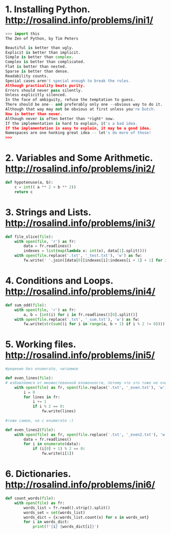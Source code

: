 # 1. Installing Python. http://rosalind.info/problems/ini1/

```python
>>> import this
The Zen of Python, by Tim Peters

Beautiful is better than ugly.
Explicit is better than implicit.
Simple is better than complex.
Complex is better than complicated.
Flat is better than nested.
Sparse is better than dense.
Readability counts.
Special cases aren't special enough to break the rules.
Although practicality beats purity.
Errors should never pass silently.
Unless explicitly silenced.
In the face of ambiguity, refuse the temptation to guess.
There should be one-- and preferably only one --obvious way to do it.
Although that way may not be obvious at first unless you're Dutch.
Now is better than never.
Although never is often better than *right* now.
If the implementation is hard to explain, it's a bad idea.
If the implementation is easy to explain, it may be a good idea.
Namespaces are one honking great idea -- let's do more of those!
>>>
```

# 2. Variables and Some Arithmetic. http://rosalind.info/problems/ini2/

```python
def hypotenuse(a, b):
    c = int(( a ** 2 + b ** 2))
    return c
```

# 3. Strings and Lists. http://rosalind.info/problems/ini3/

```python
def file_slice(file):
    with open(file, 'r') as fr:
        data = fr.readlines()
        indexes = list(map(lambda x: int(x), data[1].split()))
    with open(file.replace('.txt', '_test.txt'), 'w') as fw:
        fw.write(' '.join([data[0][indexes[i]:indexes[i + 1] + 1] for i in range(0, len(indexes), 2)]))
```

# 4. Conditions and Loops. http://rosalind.info/problems/ini4/

```python
def sum_odd(file):
    with open(file, 'r') as fr:
        a, b = [int(i) for i in fr.readlines()[0].split()]
    with open(file.replace('.txt', '_sum.txt'), 'w') as fw:
        fw.write(str(sum((i for i in range(a, b + 1) if i % 2 != 0))))
```

# 5. Working files. http://rosalind.info/problems/ini5/

```python
#решение без enumerate, читаемое

def even_lines(file):
# избавляемся от множестевенной вложенности, потому что это тоже не очень
    with open(file) as fr, open(file.replace('.txt', '_even.txt'), 'w') as fw:
        i = 0
        for lines in fr:
            i += 1
            if i % 2 == 0:                                                        
                fw.write(lines)
                
#тоже самое, но с enumerate :) 

def even_lines2(file):
    with open(file) as fr, open(file.replace('.txt', '_even2.txt'), 'w') as fw:
        data = fr.readlines()
        for i in enumerate(data):
            if (i[0] + 1) % 2 == 0:
                fw.write(i[1])
```

# 6. Dictionaries. http://rosalind.info/problems/ini6/

```python
def count_words(file):
    with open(file) as fr:
        words_list = fr.read().strip().split()
        words_set = set(words_list)
        words_dict = {x:words_list.count(x) for x in words_set}
        for i in words_dict:
            print(f'{i} {words_dict[i]}')
```
